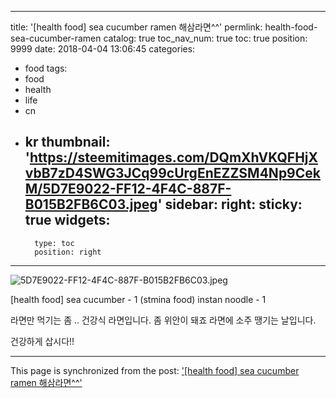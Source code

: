 
---
title: '[health food] sea cucumber ramen 해삼라면^^'
permlink: health-food-sea-cucumber-ramen
catalog: true
toc_nav_num: true
toc: true
position: 9999
date: 2018-04-04 13:06:45
categories:
- food
tags:
- food
- health
- life
- cn
- kr
thumbnail: 'https://steemitimages.com/DQmXhVKQFHjXvbB7zD4SWG3JCq99cUrgEnEZZSM4Np9CekM/5D7E9022-FF12-4F4C-887F-B015B2FB6C03.jpeg'
sidebar:
    right:
        sticky: true
widgets:
    -
        type: toc
        position: right
---


![5D7E9022-FF12-4F4C-887F-B015B2FB6C03.jpeg](https://steemitimages.com/DQmXhVKQFHjXvbB7zD4SWG3JCq99cUrgEnEZZSM4Np9CekM/5D7E9022-FF12-4F4C-887F-B015B2FB6C03.jpeg)

[health food]
sea cucumber  - 1 (stmina food)
instan noodle - 1 

라면만 먹기는 좀 ..
건강식 라면입니다.  좀 위안이 돼죠
라면에 소주  땡기는 날입니다.

건강하게 삽시다!!

- - -

This page is synchronized from the post: ['[health food] sea cucumber ramen 해삼라면^^'](https://steemit.com/@kibumh/health-food-sea-cucumber-ramen)
